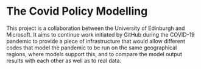 # The Covid Policy Modelling

This project is a collaboration between the University of Edinburgh and Microsoft. It aims to
continue work initiated by GitHub during the COVID-19 pandemic to provide a piece of
infrastructure that would allow different codes that model the pandemic to be run on the same geographical regions, 
where models support this, and to compare the model output results with each other as well as to
real data. 

